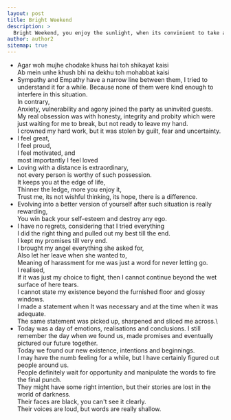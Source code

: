 ```yaml
---
layout: post
title: Bright Weekend
description: >
  Bright Weekend, you enjoy the sunlight, when its convinient to take a break
author: author2
sitemap: true
---
```


- Agar woh mujhe chodake khuss hai toh shikayat kaisi\
  Ab mein unhe khush bhi na dekhu toh mohabbat kaisi
- Sympathy and Empathy have a narrow line between them, I tried to understand it for a while. Because none of them were kind enough to interfere in this situation.\
  In contrary,\
  Anxiety, vulnerability and agony joined the party as uninvited guests.\
  My real obsession was with honesty, integrity and probity which were just waiting for me to break, but not ready to leave my hand.\
  I crowned my hard work, but it was stolen by guilt, fear and uncertainty.
- I feel great,\
  I feel proud,\
  I feel motivated, and\
  most importantly I feel loved
- Loving with a distance is extraordinary,\
  not every person is worthy of such possession.\
  It keeps you at the edge of life,\
  Thinner the ledge, more you enjoy it,\
  Trust me, its not wishful thinking, its hope, there is a difference.
- Evolving into a better version of yourself after such situation is really rewarding,\
  You win back your self-esteem and destroy any ego.
- I have no regrets, considering that I tried everything\
  I did the right thing and pulled out my best till the end.\
  I kept my promises till very end.\
  I brought my angel everything she asked for,\
  Also let her leave when she wanted to,\
  Meaning of harassment for me was just a word for never letting go.\
  I realised,\
  If it was just my choice to fight, then I cannot continue beyond the wet surface of here tears.\
  I cannot state my existence beyond the furnished floor and glossy windows.\
  I made a statement when It was necessary and at the time when it was adequate.\
  The same statement was picked up, sharpened and sliced me across.\
- Today was a day of emotions, realisations and conclusions.
  I still remember the day when we found us, made promises and eventually pictured our future together.\
  Today we found our new existence, intentions and beginnings.\
  I may have the numb feeling for a while, but I have certainly figured out people around us.\
  People definitely wait for opportunity and manipulate the words to fire the final punch.\
  They might have some right intention, but their stories are lost in the world of darkness.\
  Their faces are black, you can't see it clearly.\
  Their voices are loud, but words are really shallow.
